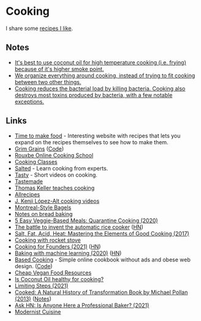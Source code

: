 # Cooking

I share some [recipes I like](recipes.md).

## Notes

- [It's best to use coconut oil for high temperature cooking (i.e. frying) because of it's higher smoke point.](https://blog.fitbit.com/fat-face-off-olive-oil-vs-coconut-oil/)
- [We organize everything around cooking, instead of trying to fit cooking between two other things.](https://merveilles.town/web/statuses/106389298578607938)
- [Cooking reduces the bacterial load by killing bacteria. Cooking also destroys most toxins produced by bacteria, with a few notable exceptions.](https://www.reddit.com/r/AskHistorians/comments/oobrus/modern_meat_is_full_of_preservatives_and_still/)

## Links

- [Time to make food](https://timetomakefood.com/) - Interesting website with recipes that lets you expand on the recipes themselves to see how to make them.
- [Grim Grains](https://grimgrains.com/#home) ([Code](https://github.com/hundredrabbits/Grimgrains))
- [Rouxbe Online Cooking School](https://rouxbe.com/cooking-courses)
- [Cooking Classes](https://www.craftsy.com/cooking/shop/cooking-classes)
- [Salted](http://www.saltedtv.com/) - Learn cooking from experts.
- [Tasty](https://tasty.co/) - Short videos on cooking.
- [Tastemade](https://www.tastemade.com/recipes)
- [Thomas Keller teaches cooking](https://www.masterclass.com/classes/thomas-keller-teaches-cooking-techniques)
- [Allrecipes](https://www.allrecipes.com/)
- [J. Kenji López-Alt cooking videos](https://www.youtube.com/channel/UCqqJQ_cXSat0KIAVfIfKkVA)
- [Montreal-Style Bagels](https://anitasorganic.com/montreal-style-bagels/)
- [Notes on bread baking](https://github.com/dgryski/bread)
- [5 Easy Veggie-Based Meals: Quarantine Cooking (2020)](https://www.youtube.com/watch?v=u0n7RP5SssM)
- [The battle to invent the automatic rice cooker](https://www.atlasobscura.com/articles/rice-cooker-history) ([HN](https://news.ycombinator.com/item?id=24019826))
- [Salt, Fat, Acid, Heat: Mastering the Elements of Good Cooking (2017)](https://www.goodreads.com/book/show/30753841-salt-fat-acid-heat)
- [Cooking with rocket stove](https://merveilles.town/web/statuses/104854765889908463)
- [Cooking for Founders (2021)](https://tylertringas.com/cooking-for-founders/) ([HN](https://news.ycombinator.com/item?id=25719188))
- [Baking with machine learning (2020)](https://sararobinson.dev/2020/04/30/baking-machine-learning.html) ([HN](https://news.ycombinator.com/item?id=25963556))
- [Based Cooking](https://based.cooking/) - Simple online cookbook without ads and obese web design. ([Code](https://github.com/lukesmithxyz/based.cooking))
- [Cheap Vegan Food Resources](https://eukaryotewritesblog.com/cheap-vegan-food-resources/)
- [Is Coconut Oil healthy for cooking?](https://www.reddit.com/r/nutrition/comments/o7cent/is_coconut_oil_healthy/)
- [Limiting Steps (2021)](https://matt-rickard.com/limiting-steps/)
- [Cooked: A Natural History of Transformation Book by Michael Pollan (2013)](https://michaelpollan.com/books/cooked/) ([Notes](https://www.kevinslin.com/notes/YIa9Rkc7m9qh131CyNYDk/))
- [Ask HN: Is Anyone Here a Professional Baker? (2021)](https://news.ycombinator.com/item?id=28886933)
- [Modernist Cuisine](https://modernistcuisine.com/books/modernist-cuisine/)
